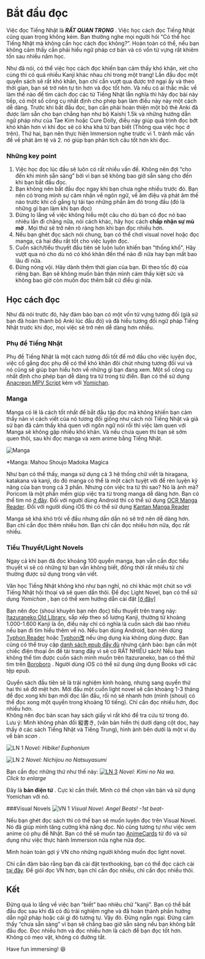 # Bắt đầu đọc
Việc đọc Tiếng Nhật là ***RẤT QUAN TRỌNG*** . Việc học cách đọc Tiếng Nhật cũng quan trọng không kém. Bạn thường nghe mọi người hỏi “Có thể học Tiếng Nhật mà không cần học cách đọc không?”. Hoàn toàn có thể, nếu bạn không cảm thấy cần phải hiểu ngữ pháp cơ bản và có vốn từ vựng rất khiêm tốn sau nhiều năm học.

Như đã nói, có thể việc học cách đọc khiến bạn cảm thấy khó khăn, xét cho cùng thì có quá nhiều Kanji khác nhau chỉ trong một trang! Lần đầu đọc một quyển sách sẽ rất khó khăn, bạn chỉ cần vượt qua được trở ngại ấy và theo thời gian, bạn sẽ trở nên tự tin hơn và đọc tốt hơn. Và nếu có ai thắc mắc về làm thế nào để tìm cách đọc các từ Tiếng Nhật lẫn nghĩa thì hãy đọc bài này tiếp, có một số công cụ nhất định cho phép bạn làm điều này này một cách dễ dàng.
Trước khi bắt đầu đọc, bạn cần phải hoàn thiện một bộ thẻ Anki đã được làm sẵn cho bạn chẳng hạn như bộ Kaishi 1.5k và những hướng dẫn ngữ pháp như của Tae Kim hoặc Cure Dolly, điều này giúp quá trình đọc bớt khó khăn hơn vì khi đọc sẽ có kha khá từ bạn biết (Thông qua việc học ở trên). Thứ hai, bạn nên thực hiện Immersion nghe trước vì 1. tránh mắc vấn đề về phát âm tệ và 2. nó giúp bạn phân tích câu tốt hơn khi đọc.

### Những key point
1.  Việc học đọc lúc đầu sẽ luôn có rất nhiều vấn đề. Không nên đợi “cho đến khi mình sẵn sàng” bởi vì bạn sẽ không bao giờ sẵn sàng cho đến khi bạn bắt đầu đọc.
2.  Bạn không nên bắt đầu đọc ngay khi bạn chưa nghe nhiều trước đó. Bạn nên có trong mình sự cảm nhận về ngôn ngữ, về âm điệu và phát âm thế nào trước khi cố gắng tự tái tạo những phần âm đó trong đầu (đó là những gì bạn làm khi bạn đọc)
3.  Đừng lo lắng về việc không hiểu một câu cho dù bạn có đọc nó bao nhiêu lần đi chăng nữa, nói cách khác, hãy học cách **chấp nhận sự mù mờ** . Mọi thứ sẽ trở nên rõ ràng hơn khi bạn đọc nhiều hơn.
4.  Nếu bạn ghét đọc sách nói chung, bạn có thể chơi visual novel hoặc đọc manga, cả hai đều rất tốt cho việc luyện đọc.
5.  Cuốn sách/tiểu thuyết đầu tiên sẽ luôn luôn khiến bạn "thống khổ". Hãy vượt qua nó cho dù nó có khó khăn đến thế nào đi nữa hay bạn mất bao lâu đi nữa.
6.  Đừng nóng vội. Hãy dành thêm thời gian của bạn. Đi theo tốc độ của riêng bạn. Bạn sẽ không muốn bản thân mình cảm thấy kiệt sức và không bao giờ còn muốn đọc thêm bất cứ điều gì nữa.

## Học cách đọc
Như đã nói trước đó, hãy đảm bảo bạn có một vốn từ vựng tương đối (giả sử bạn đã hoàn thành bộ Anki lúc đầu đó) và đã hiểu tương đối ngữ pháp Tiếng Nhật trước khi đọc, mọi việc sẽ trở nên dễ dàng hơn nhiều.

### Phụ đề Tiếng Nhật

Phụ đề Tiếng Nhật là một cách tương đối tốt để mở đầu cho việc luyện đọc, việc cố gắng đọc phụ đề có thể khó khăn đôi chút nhưng tương đối vui và nó cũng sẽ giúp bạn hiểu hơn về những gì bạn đang xem. Một số công cụ nhất định cho phép bạn dễ dàng tra từ trong từ điển. Bạn có thể sử dụng [Anacreon MPV Script](https://anacreondjt.gitlab.io/docs/mpvscript/) kèm với [Yomichan](yomichan.md). 

### Manga

Manga có lẽ là cách tốt nhất để bắt đầu tập đọc mà không khiến bạn cảm thấy nản vì cách viết của nó tương đối giống như cách nói Tiếng Nhật và giả sử bạn đã cảm thấy khá quen với ngôn ngữ nói rồi thì việc làm quen với Manga sẽ không gặp nhiều khó khăn. Và nếu chưa quen thì bạn sẽ sớm quen thôi, sau khi đọc manga và xem anime bằng Tiếng Nhật.

![Manga](img/manga1.jpg)

*Manga: Mahou Shoujo Madoka Magica

Như bạn có thể thấy, manga sử dụng cả 3 hệ thống chữ viết là hiragana, katakana và kanji, do đó manga có thể là một cách tuyệt vời để rèn luyện kỹ năng của bạn trong cả 3 phần. Nhưng còn việc tra từ thì sao? Nó là ảnh mà? Poricom là một phần mềm giúp việc tra từ trong manga dễ dàng hơn. Bạn có thể tìm nó [ở đây](https://github.com/bluaxees/Poricom). Đối với người dùng Android thì có thể sử dụng [OCR Manga Reader](https://sourceforge.net/projects/ocrmangareaderforandroid/). Đối với người dùng iOS thì có thể sử dụng [Kantan Manga Reader](https://apps.apple.com/gb/app/kantan-manga/id1518666365)

Manga sẽ khá khó trôi về đầu nhưng dần dần nó sẽ trở nên dễ dàng hơn. Bạn chỉ cần đọc thêm nhiều hơn. Bạn chỉ cần đọc nhiều hơn nữa, đọc rất nhiều.

### Tiểu Thuyết/Light Novels

Ngay cả khi bạn đã đọc khoảng 100 quyển manga, bạn vẫn cần đọc tiểu thuyết vì sẽ có những từ bạn vẫn không biết, đồng thời rất nhiều từ chỉ thường được sử dụng trong văn viết.  

Văn học Tiếng Nhật không khó như bạn nghĩ, nó chỉ khác một chút so với Tiếng Nhật hội thoại và sẽ quen dần thôi. Để đọc Light Novel, bạn có thể sử dụng *Yomichan* , bạn có thể xem hướng dẫn cài đặt [[ở đây]](yomichan.md)  

Bạn nên đọc (shoui khuyên bạn nên đọc) tiểu thuyết trên trang này: [Itazuraneko Old Library](https://itazuraneko.neocities.org/shousetu/index.html), sắp xếp theo số lượng Kanji, thường từ khoảng 1.000-1.600 Kanji là ổn, điều này chỉ có nghĩa là cuốn sách dài bao nhiêu nếu bạn đi tìm hiểu thêm về nó. Nếu bạn dùng Android, bạn nên dùng [Typhon Reader](https://play.google.com/store/apps/details?id=net.zorgblub.typhon&hl=ja) hoặc [Typhon改](https://github.com/dajimenezja/typhon/releases) nếu ứng dụng kia không dùng được. Bạn cũng có thể truy cập [danh sách epub đầy đủ](https://yonde.itazuraneko.org/other/kensaku.html) nhưng cảnh báo: bạn cần một chiếc điện thoại ổn để tải trang đấy vì sẽ có RẤT NHIỀU sách! Nếu bạn không thể tìm được cuốn sách mình muốn trên Itazuraneko, bạn có thể thử tìm trên [Boroboro](https://boroboro.neocities.org/listfullepub.html) . Người dùng iOS có thể sử dụng ứng dụng Books với các tệp epub.

Quyển sách đầu tiên sẽ là trải nghiệm kinh hoàng, nhưng sang quyển thứ hai thì sẽ đỡ mệt hơn. Mới đầu một cuốn light novel sẽ cần khoảng 1-3 tháng để đọc xong khi bạn mới đọc lần đầu, rồi nó sẽ nhanh hơn (mình (shoui) có thể đọc xong một quyển trong khoảng 10 tiếng). Chỉ cần đọc nhiều hơn, đọc nhiều hơn.  
Không nên đọc bản scan hay sách giấy vì rất khó để tra cứu từ trong đó. 
Lưu ý: Mình không phản đối 縦書き, (văn bản hiển thị dưới dạng cột dọc, hay thấy ở các sách Tiếng Nhật và Tiếng Trung), hình ảnh bên dưới là một ví dụ về bản *scan* .  

![LN 1](img/ln1.jpg)
*Novel: Hibike! Euphonium*

![LN 2](img/ln2.jpg)
*Novel: Nichijou no Natsuyasumi*

Bạn cần đọc những thứ như thế này: 
[![LN 3](img/ln3.jpg)](img/ln3.jpg)
*Novel: Kimi no Na wa.*  
*Click to enlarge*

Đây là **bản điện tử** . Cực kì cần thiết. Mình có thể chọn văn bản và sử dụng Yomichan với nó.

###Visual Novels
![VN 1](img/vn1.jpg)
*Visual Novel: Angel Beats! -1st beat-*

Nếu bạn ghét đọc sách thì có thể bạn sẽ muốn luyện đọc trên Visual Novel. Nó đã giúp mình tăng cường khả năng đọc. Nó cũng tương tự như việc xem anime có phụ đề Nhật. Bạn có thể sẽ muốn tạo [AnimeCards](https://www.animecards.site) từ đó và sử dụng như việc thực hành Immersion nửa nghe nửa đọc.

Mình hoàn toàn gợi ý VN cho những người không muốn đọc light novel.

Chỉ cần đảm bảo rằng bạn đã cài đặt texthooking, bạn có thể đọc cách cài [tại đây](vn.md). Để giỏi đọc VN hơn, bạn chỉ cần đọc nhiều, chỉ cần đọc nhiều thôi.

## Kết
Đừng quá lo lắng về việc bạn “biết” bao nhiêu chữ "kanji". Bạn có thể bắt đầu đọc sau khi đã có đủ trải nghiệm nghe và đã hoàn thành phần hướng dẫn ngữ pháp hoặc cái gì đó tương tự. Vậy đó. Đừng ngần ngại. Đừng cảm thấy “chưa sẵn sàng” vì bạn sẽ chẳng bao giờ sẵn sàng nếu bạn không bắt đầu đọc. Đọc nhiều hơn và đọc nhiều hơn là cách để bạn đọc tốt hơn. Không có mẹo vặt, không có đường tắt.

Have fun immersing! :smile:
